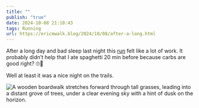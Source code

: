 ```yaml
---
title: ""
publish: "true"
date: 2024-10-08 21:10:43
tags: Running
url: https://ericmwalk.blog/2024/10/08/after-a-long.html
---
```


After a long day and bad sleep last night this [run](https://strava.com/activities/12610066366) felt like a lot of work. It probably didn’t help that I ate spaghetti 20 min before because carbs are good right? 🙄😬

Well at least it was a nice night on the trails.

![A wooden boardwalk stretches forward through tall grasses, leading into a distant grove of trees, under a clear evening sky with a hint of dusk on the horizon.](https://ericmwalk.blog/uploads/2024/img-0305.jpeg)